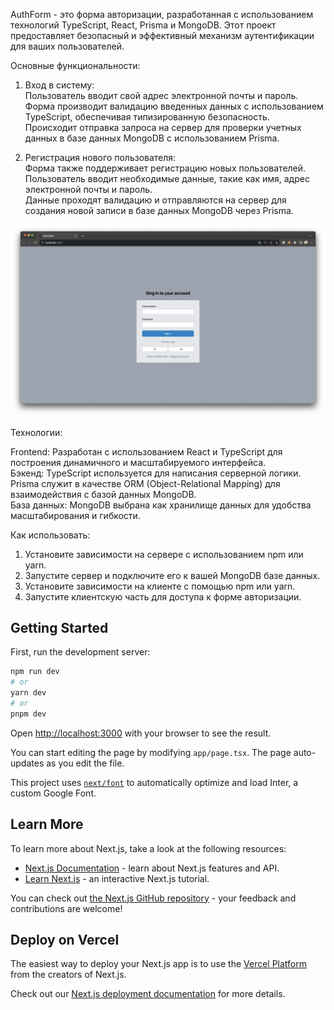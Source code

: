 AuthForm - это форма авторизации, разработанная с использованием технологий TypeScript, React, Prisma и MongoDB. Этот проект предоставляет безопасный и эффективный механизм аутентификации для ваших пользователей.

Основные функциональности:

1. Вход в систему:<br>
 Пользователь вводит свой адрес электронной почты и пароль.<br>
 Форма производит валидацию введенных данных с использованием TypeScript, обеспечивая типизированную безопасность.<br>
 Происходит отправка запроса на сервер для проверки учетных данных в базе данных MongoDB с использованием Prisma.<br>

2. Регистрация нового пользователя:<br>
Форма также поддерживает регистрацию новых пользователей.<br>
Пользователь вводит необходимые данные, такие как имя, адрес электронной почты и пароль.<br>
Данные проходят валидацию и отправляются на сервер для создания новой записи в базе данных MongoDB через Prisma.

 <img width="1000px" src="imgs/Снимок экрана 2023-11-21 в 18.57.28.png" alt="qr"/>

Технологии:

Frontend: Разработан с использованием React и TypeScript для построения динамичного и масштабируемого интерфейса.<br>
Бэкенд: TypeScript используется для написания серверной логики. Prisma служит в качестве ORM (Object-Relational Mapping) для взаимодействия с базой данных MongoDB.<br>
База данных: MongoDB выбрана как хранилище данных для удобства масштабирования и гибкости.<br>

Как использовать:

1. Установите зависимости на сервере с использованием npm или yarn.
2. Запустите сервер и подключите его к вашей MongoDB базе данных.
3. Установите зависимости на клиенте с помощью npm или yarn.
4. Запустите клиентскую часть для доступа к форме авторизации.
## Getting Started

First, run the development server:

```bash
npm run dev
# or
yarn dev
# or
pnpm dev
```

Open [http://localhost:3000](http://localhost:3000) with your browser to see the result.

You can start editing the page by modifying `app/page.tsx`. The page auto-updates as you edit the file.

This project uses [`next/font`](https://nextjs.org/docs/basic-features/font-optimization) to automatically optimize and load Inter, a custom Google Font.

## Learn More

To learn more about Next.js, take a look at the following resources:

- [Next.js Documentation](https://nextjs.org/docs) - learn about Next.js features and API.
- [Learn Next.js](https://nextjs.org/learn) - an interactive Next.js tutorial.

You can check out [the Next.js GitHub repository](https://github.com/vercel/next.js/) - your feedback and contributions are welcome!

## Deploy on Vercel

The easiest way to deploy your Next.js app is to use the [Vercel Platform](https://vercel.com/new?utm_medium=default-template&filter=next.js&utm_source=create-next-app&utm_campaign=create-next-app-readme) from the creators of Next.js.

Check out our [Next.js deployment documentation](https://nextjs.org/docs/deployment) for more details.
